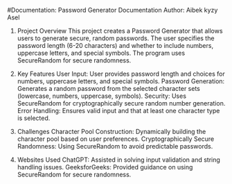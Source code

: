 ﻿#Documentation:
 Password Generator Documentation
Author: Aibek kyzy Asel

1. Project Overview
This project creates a Password Generator that allows users to generate secure, random passwords. The user specifies the password length (6-20 characters) and whether to include numbers, uppercase letters, and special symbols. The program uses SecureRandom for secure randomness.

2. Key Features
User Input: User provides password length and choices for numbers, uppercase letters, and special symbols.
Password Generation: Generates a random password from the selected character sets (lowercase, numbers, uppercase, symbols).
Security: Uses SecureRandom for cryptographically secure random number generation.
Error Handling: Ensures valid input and that at least one character type is selected.
3. Challenges
Character Pool Construction: Dynamically building the character pool based on user preferences.
Cryptographically Secure Randomness: Using SecureRandom to avoid predictable passwords.
4. Websites Used
ChatGPT: Assisted in solving input validation and string handling issues.
GeeksforGeeks: Provided guidance on using SecureRandom for secure randomness.


